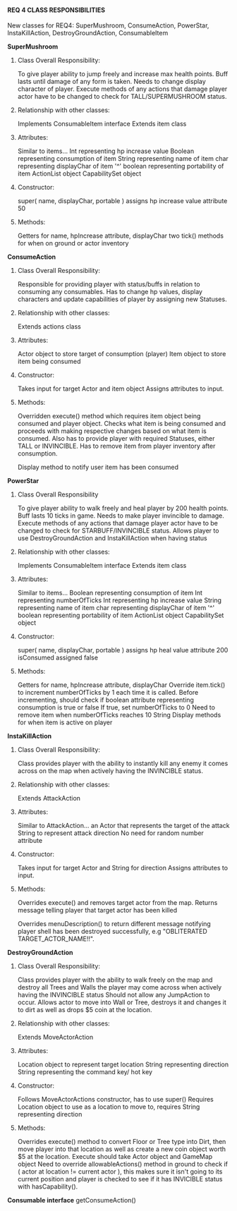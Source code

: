 #### REQ 4 CLASS RESPONSIBILITIES

New classes for REQ4:
SuperMushroom, ConsumeAction, PowerStar, InstaKillAction, DestroyGroundAction, ConsumableItem

**SuperMushroom**
1. Class Overall Responsibility:

   To give player ability to jump freely and increase max health points.
   Buff lasts until damage of any form is taken. Needs to change display character
   of player. Execute methods of any actions that damage player actor have to be
   changed to check for TALL/SUPERMUSHROOM status.

2. Relationship with other classes:

   Implements ConsumableItem interface
   Extends item class

3. Attributes:

   Similar to items...
   Int representing hp increase value
   Boolean representing consumption of item
   String representing name of item
   char representing displayChar of item '^'
   boolean representing portability of item
   ActionList object
   CapabilitySet object

4. Constructor:

   super( name, displayChar, portable )
   assigns hp increase value attribute 50

5. Methods:

   Getters for name, hpIncrease attribute, displayChar
   two tick() methods for when on ground or actor inventory

**ConsumeAction**
1. Class Overall Responsibility:

   Responsible for providing player with status/buffs in relation to consuming any consumables.
   Has to change hp values, display characters and update capabilities of player by assigning
   new Statuses.

2. Relationship with other classes:

   Extends actions class

3. Attributes:

   Actor object to store target of consumption (player)
   Item object to store item being consumed

4. Constructor:

   Takes input for target Actor and item object
   Assigns attributes to input.

5. Methods:

   Overridden execute() method which requires item object being consumed and player object.
   Checks what item is being consumed and proceeds with making respective changes based on what item is consumed.
   Also has to provide player with required Statuses, either TALL or INVINCIBLE.
   Has to remove item from player inventory after consumption.

   Display method to notify user item has been consumed

**PowerStar**
1. Class Overall Responsibility

   To give player ability to walk freely and heal player by 200 health points.
   Buff lasts 10 ticks in game. Needs to make player invincible to damage. Execute methods of any actions that
   damage player actor have to be changed to check for STARBUFF/INVINCIBLE status.
   Allows player to use DestroyGroundAction and InstaKillAction when having status

2. Relationship with other classes:

   Implements ConsumableItem interface
   Extends item class

3. Attributes:

   Similar to items...
   Boolean representing consumption of item
   Int representing numberOfTicks
   Int representing hp increase value
   String representing name of item
   char representing displayChar of item '^'
   boolean representing portability of item
   ActionList object
   CapabilitySet object

4. Constructor:

   super( name, displayChar, portable )
   assigns hp heal value attribute 200
   isConsumed assigned false

5. Methods:

   Getters for name, hpIncrease attribute, displayChar
   Override item.tick() to increment numberOfTicks by 1 each time it is called.
   Before incrementing, should check if boolean attribute representing consumption is true or false
   If true, set numberOfTicks to 0
   Need to remove item when numberOfTicks reaches 10
   String Display methods for when item is active on player

**InstaKillAction**
1. Class Overall Responsibility:

   Class provides player with the ability to instantly kill any enemy it comes across on the map
   when actively having the INVINCIBLE status.

2. Relationship with other classes:

   Extends AttackAction

3. Attributes:

   Similar to AttackAction...
   an Actor that represents the target of the attack
   String to represent attack direction
   No need for random number attribute

4. Constructor:

   Takes input for target Actor and String for direction
   Assigns attributes to input.

5. Methods:

   Overrides execute() and removes target actor from the map.
   Returns message telling player that target actor has been killed

   Overrides menuDescription() to return different message notifying player shell has been destroyed successfully,
   e.g "OBLITERATED TARGET_ACTOR_NAME!!".

**DestroyGroundAction**
1. Class Overall Responsibility:

   Class provides player with the ability to walk freely on the map and destroy
   all Trees and Walls the player may come across when actively having the INVINCIBLE status
   Should not allow any JumpAction to occur. Allows actor to move into Wall or Tree, destroys it and
   changes it to dirt as well as drops $5 coin at the location.

2. Relationship with other classes:

   Extends MoveActorAction

3. Attributes:

   Location object to represent target location
   String representing direction
   String representing the command key/ hot key

4. Constructor:

   Follows MoveActorActions constructor, has to use super()
   Requires Location object to use as a location to move to, requires String representing direction

5. Methods:

   Overrides execute() method to convert Floor or Tree type into Dirt, then
   move player into that location as well as create a new coin object worth $5 at the location.
   Execute should take Actor object and GameMap object
   Need to override allowableActions() method in ground to check if
   ( actor at location != current actor ), this makes sure it isn't going to its current
   position and player is checked to see if it has INVICIBLE status with hasCapability().
  


**Consumable interface**
getConsumeAction()


